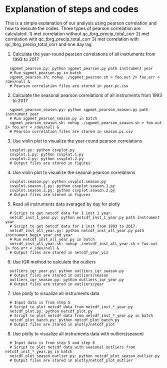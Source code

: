 # Explanation of steps and codes

This is a simple explanation of our analysis using pearson correlation and how to execute the codes. Three types of pearson correlation are calculated. 1) met correlation without qc_tbrg_precip_total_corr 2) met correlation with qc_tbrg_precip_total_corr 3) met correlation with qc_tbrg_precip_total_corr and one day lag

1. Calculate the year-round pearson correlations of all instruments from 1993 to 2017
```
  sgpmet_pearson.py: python sgpmet_pearson.py path instrument year
  # Run sgpmet_pearson.py in batch
  sgpmet_pearson.sh: nohup ./sgpmet_pearson.sh > foo.out 2> foo.err < /dev/null &
  # Pearson correlation files are stored in year.pc.csv
```
2. Calculate the seasonal pearson correlations of all instruments from 1993 to 2017
```
  sgpmet_pearson_season.py: python sgpmet_pearson_season.py path instrument year
  # Run sgpmet_pearson_season.py in batch
  sgpmet_pearson_season.sh: nohup ./sgpmet_pearson_season.sh > foo.out 2> foo.err < /dev/null &
  # Pearson correlation files are stored in season.pc.csv
```
3. Use violin plot to visualize the year-round pearson correlations
```
  csvplot.py: python csvplot.py
  csvplot.1.py: python csvplot.1.py
  csvplot.2.py: python csvplot.2.py
  # Output files are stored in figures
```
4. Use violin plot to visualize the seaonal pearson correlations
```
  csvplot.season.py: python csvplot.season.py
  csvplot.season.1.py: python csvplot.season.1.py    
  csvplot.season.2.py: python csvplot.season.2.py  
  # Output files are stored in figures
```
5. Read all instruments data averaged by day for plotly
```
  # Script to get netcdf data for 1 inst 1 year.
  netcdf_inst_1_year.py: python netcdf_inst_1_year.py path instrument year
  # Script to get netcdf data for 1 inst from 1993 to 2017.
  netcdf_inst_all_year.py: python netcdf_inst_all_year.py path instrument begin_year end_year
  # Run netcdf_inst_all_year.py in batch
  netcdf_inst_all_year.sh: nohup ./netcdf_inst_all_year.sh > foo.out 2> foo.err < /dev/null &
  # Output files are stored in netcdf_year_viz
```
6. Use IQR method to calculate the outliers
```
  outliers_iqr_year.py: python outliers_iqr_season.py
  # Output files are stored in outliers/season
  outliers_iqr_season.py: python outliers_iqr_year.py
  # Output files are stored in outliers/year
```
7. Use plotly to visualize all instruments data
```
  # Input data is from step 5
  # Script to plot netcdf data from netcdf_inst_*_year.py
  netcdf_plot.py: python netcdf_plot.py
  # Script to plot netcdf data from netcdf_inst_*_year.py in batch
  netcdf_plot_batch.py: python netcdf_plot_batch.py
  # Output files are stored in plotly/netcdf_plot
```
8. Use plotly to visualize all instruments data with outliers(season)
```
  # Input data is from step 5 and step 6
  # Script to plot netcdf data with seasonal outliers from netcdf_inst_*_year.py in batch
  netcdf_plot_season_outlier.py: python netcdf_plot_season_outlier.py
  # Output files are stored in plotly/netcdf_plot_outlier
```                                     
                  
